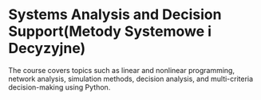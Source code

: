<h1>Systems Analysis and Decision Support(Metody Systemowe i Decyzyjne)</h1>
The course covers topics such as linear and nonlinear programming, network analysis, simulation methods, decision analysis, and multi-criteria decision-making using Python.
